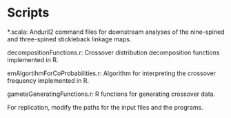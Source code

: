 # Scripts

\*.scala: Anduril2 command files for downstream analyses of the nine-spined and three-spined stickleback linkage maps.

decompositionFunctions.r: Crossover distribution decomposition functions implemented in R.

emAlgortihmForCoProbabilities.r: Algorithm for interpreting the crossover frequency implemented in R.

gameteGeneratingFunctions.r: R functions for generating crossover data.

For replication, modify the paths for the input files and the programs.
